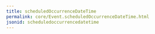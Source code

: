 ```yaml
---
title: scheduledOccurrenceDateTime
permalink: core/Event.scheduledOccurrenceDateTime.html
jsonid: scheduledoccurrencedatetime
---
```


